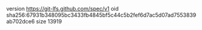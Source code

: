 version https://git-lfs.github.com/spec/v1
oid sha256:67931b348095bc3433fb4845bf5c44c5b2fef6d7ac5d07ad7553839ab702dce6
size 13919
